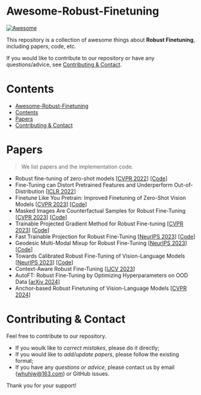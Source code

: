 # Awesome-Robust-Finetuning
[![Awesome](https://cdn.rawgit.com/sindresorhus/awesome/d7305f38d29fed78fa85652e3a63e154dd8e8829/media/badge.svg)](https://github.com/sindresorhus/awesome)

This repository is a collection of awesome things about **Robust Finetuning**, including papers, code, etc.

If you would like to contribute to our repository or have any questions/advice, see [Contributing & Contact](#contributing--contact).

# Contents
- [Awesome-Robust-Finetuning](#Awesome-Robust-Finetuning)
- [Contents](#contents)
- [Papers](#papers)
- [Contributing \& Contact](#contributing--contact)

# Papers
> We list papers and the implementation code.

* Robust fine-tuning of zero-shot models [[CVPR 2022](https://openaccess.thecvf.com/content/CVPR2022/papers/Wortsman_Robust_Fine-Tuning_of_Zero-Shot_Models_CVPR_2022_paper.pdf)] [[Code](https://github.com/mlfoundations/wise-ft)]
* Fine-Tuning can Distort Pretrained Features and Underperform Out-of-Distribution [[ICLR 2022](https://openreview.net/pdf?id=UYneFzXSJWh)]
* Finetune Like You Pretrain: Improved Finetuning of Zero-Shot Vision Models [[CVPR 2023](https://openaccess.thecvf.com/content/CVPR2023/papers/Goyal_Finetune_Like_You_Pretrain_Improved_Finetuning_of_Zero-Shot_Vision_Models_CVPR_2023_paper.pdf)] [[Code](https://github.com/locuslab/FLYP)]
* Masked Images Are Counterfactual Samples for Robust Fine-Tuning [[CVPR 2023](https://openaccess.thecvf.com/content/CVPR2023/papers/Xiao_Masked_Images_Are_Counterfactual_Samples_for_Robust_Fine-Tuning_CVPR_2023_paper.pdf)] [[Code](https://github.com/Coxy7/robust-finetuning)]
* Trainable Projected Gradient Method for Robust Fine-tuning [[CVPR 2023](https://openaccess.thecvf.com/content/CVPR2023/papers/Tian_Trainable_Projected_Gradient_Method_for_Robust_Fine-Tuning_CVPR_2023_paper.pdf)] [[Code](https://github.com/PotatoTian/TPGM)]
* Fast Trainable Projection for Robust Fine-Tuning [[NeurIPS 2023](https://openreview.net/pdf?id=Tb7np0MInj)] [[Code](https://github.com/GT-RIPL/FTP)]
* Geodesic Multi-Modal Mixup for Robust Fine-Tuning [[NeurIPS 2023](https://arxiv.org/pdf/2203.03897)] [[Code](https://github.com/changdaeoh/multimodal-mixup)]
* Towards Calibrated Robust Fine-Tuning of Vision-Language Models [[NeurIPS 2023](https://arxiv.org/pdf/2311.01723)] [[Code](https://anonymous.4open.science/r/carot2024-BB43)]
* Context-Aware Robust Fine-Tuning [[IJCV 2023](https://link.springer.com/article/10.1007/s11263-023-01951-2)]
* AutoFT: Robust Fine-Tuning by Optimizing Hyperparameters on OOD Data [[arXiv 2024](https://arxiv.org/pdf/2401.10220.pdf)]
* Anchor-based Robust Finetuning of Vision-Language Models [[CVPR 2024](https://arxiv.org/pdf/2404.06244.pdf)]


# Contributing & Contact
Feel free to contribute to our repository.

- If you woulk like to *correct mistakes*, please do it directly;
- If you would like to *add/update papers*, please follow the existing format;
- If you have any *questions or advice*, please contact us by email (whuhjw@163.com) or GitHub issues.

Thank you for your support!

